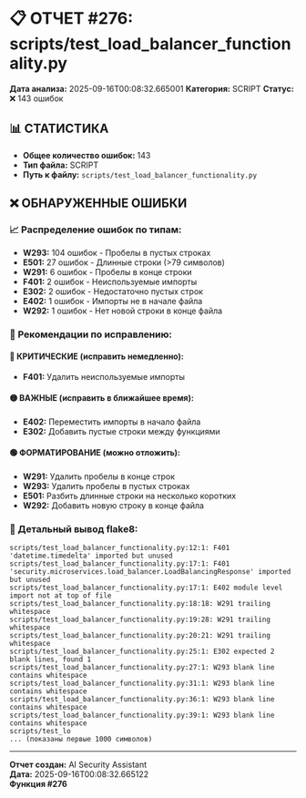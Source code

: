 # 📋 ОТЧЕТ #276: scripts/test_load_balancer_functionality.py

**Дата анализа:** 2025-09-16T00:08:32.665001
**Категория:** SCRIPT
**Статус:** ❌ 143 ошибок

## 📊 СТАТИСТИКА

- **Общее количество ошибок:** 143
- **Тип файла:** SCRIPT
- **Путь к файлу:** `scripts/test_load_balancer_functionality.py`

## ❌ ОБНАРУЖЕННЫЕ ОШИБКИ

### 📈 Распределение ошибок по типам:

- **W293:** 104 ошибок - Пробелы в пустых строках
- **E501:** 27 ошибок - Длинные строки (>79 символов)
- **W291:** 6 ошибок - Пробелы в конце строки
- **F401:** 2 ошибок - Неиспользуемые импорты
- **E302:** 2 ошибок - Недостаточно пустых строк
- **E402:** 1 ошибок - Импорты не в начале файла
- **W292:** 1 ошибок - Нет новой строки в конце файла

### 🎯 Рекомендации по исправлению:

#### 🔴 КРИТИЧЕСКИЕ (исправить немедленно):
- **F401:** Удалить неиспользуемые импорты

#### 🟡 ВАЖНЫЕ (исправить в ближайшее время):
- **E402:** Переместить импорты в начало файла
- **E302:** Добавить пустые строки между функциями

#### 🟢 ФОРМАТИРОВАНИЕ (можно отложить):
- **W291:** Удалить пробелы в конце строк
- **W293:** Удалить пробелы в пустых строках
- **E501:** Разбить длинные строки на несколько коротких
- **W292:** Добавить новую строку в конце файла

### 📝 Детальный вывод flake8:

```
scripts/test_load_balancer_functionality.py:12:1: F401 'datetime.timedelta' imported but unused
scripts/test_load_balancer_functionality.py:17:1: F401 'security.microservices.load_balancer.LoadBalancingResponse' imported but unused
scripts/test_load_balancer_functionality.py:17:1: E402 module level import not at top of file
scripts/test_load_balancer_functionality.py:18:18: W291 trailing whitespace
scripts/test_load_balancer_functionality.py:19:28: W291 trailing whitespace
scripts/test_load_balancer_functionality.py:20:21: W291 trailing whitespace
scripts/test_load_balancer_functionality.py:25:1: E302 expected 2 blank lines, found 1
scripts/test_load_balancer_functionality.py:27:1: W293 blank line contains whitespace
scripts/test_load_balancer_functionality.py:31:1: W293 blank line contains whitespace
scripts/test_load_balancer_functionality.py:36:1: W293 blank line contains whitespace
scripts/test_load_balancer_functionality.py:39:1: W293 blank line contains whitespace
scripts/test_lo
... (показаны первые 1000 символов)
```

---
**Отчет создан:** AI Security Assistant  
**Дата:** 2025-09-16T00:08:32.665122  
**Функция #276**

